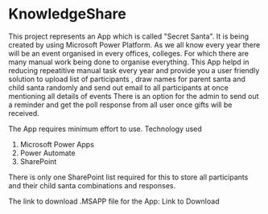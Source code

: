 # KnowledgeShare
This project represents an App which is called "Secret Santa". It is being created by using Microsoft Power Platform. As we all know every year there will be an event organised in every offices, colleges.
For which there are many manual work being done to organise everything.
This App helpd in reducing repeatitive manual task every year and provide you a user friendly solution to upload list of participants , draw names for parent santa and child santa randomly and send out email to all participants at once mentioning all details of events
There is an option for the admin to send out a reminder and get the poll response from all user once gifts will be received.

The App requires minimum effort to use. Technology used
1. Microsoft Power Apps
2. Power Automate
3. SharePoint


There is only one SharePoint list required for this to store all participants and their child santa combinations and responses.    


The link to download .MSAPP file for the App: Link to Download

